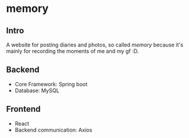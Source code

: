 # memory

## Intro
A website for posting diaries and photos, so called *memory* because it's mainly for recording the moments of me and my gf :D.

## Backend
- Core Framework: Spring boot
- Database: MySQL

## Frontend
- React
- Backend communication: Axios
